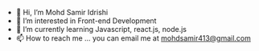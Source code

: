 - 👋 Hi, I’m Mohd Samir Idrishi
- 👀 I’m interested in Front-end Development
- 🌱 I’m currently learning Javascript, react.js, node.js 
- 📫 How to reach me ... you can email me at mohdsamir413@gmail.com

<!---
mohdsameerid/mohdsameerid is a ✨ special ✨ repository because its `README.md` (this file) appears on your GitHub profile.
You can click the Preview link to take a look at your changes.
--->
